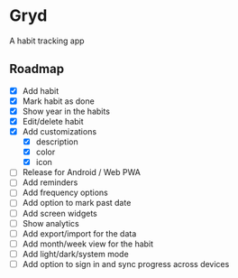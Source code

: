 # Gryd

A habit tracking app

## Roadmap

- [x] Add habit
- [x] Mark habit as done
- [x] Show year in the habits
- [x] Edit/delete habit
- [x] Add customizations
  - [x] description
  - [x] color
  - [x] icon
- [ ] Release for Android / Web PWA
- [ ] Add reminders
- [ ] Add frequency options
- [ ] Add option to mark past date
- [ ] Add screen widgets
- [ ] Show analytics
- [ ] Add export/import for the data
- [ ] Add month/week view for the habit
- [ ] Add light/dark/system mode
- [ ] Add option to sign in and sync progress across devices
